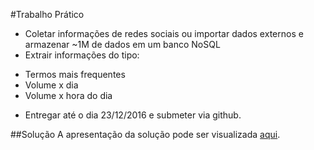 #Trabalho Prático
* Coletar informações de redes sociais ou importar dados externos e armazenar ~1M de dados em um banco NoSQL
* Extrair informações do tipo:
 - Termos mais frequentes
 - Volume x dia
 - Volume x hora do dia
* Entregar até o dia 23/12/2016 e submeter via github.

##Solução
A apresentação da solução pode ser visualizada [aqui](Apresentacao.md).
